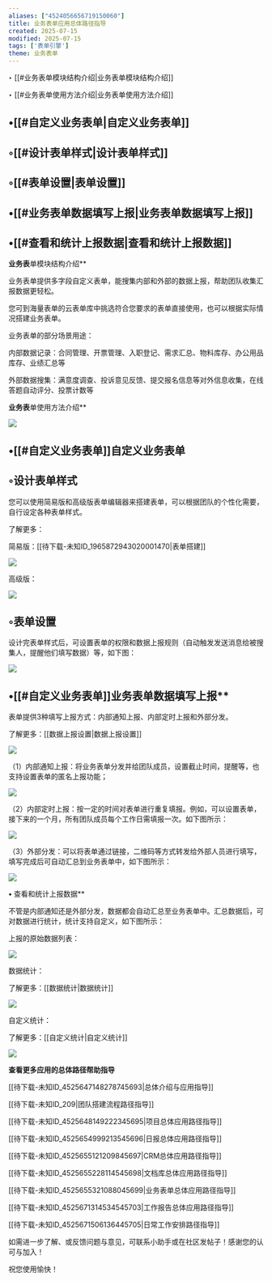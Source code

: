 ```yaml
---
aliases: ["4524056656719150060"]
title: 业务表单应用总体路径指导
created: 2025-07-15
modified: 2025-07-15
tags: ['表单引擎']
theme: 业务表单
---
```


**﻿**‣ [[#业务表单模块结构介绍|业务表单模块结构介绍]]

‣ [[#业务表单使用方法介绍|业务表单使用方法介绍]]

## •[[#自定义业务表单|自定义业务表单]]

## ◦[[#设计表单样式|设计表单样式]]

## ◦[[#表单设置|表单设置]]

## •[[#业务表单数据填写上报|业务表单数据填写上报]]

## •[[#查看和统计上报数据|查看和统计上报数据]]

**业务表**单模块结构介绍**

业务表单提供多字段自定义表单，能搜集内部和外部的数据上报，帮助团队收集汇报数据更轻松。

您可到海量表单的云表单库中挑选符合您要求的表单直接使用，也可以根据实际情况搭建业务表单。

业务表单的部分场景用途：

内部数据记录：合同管理、开票管理、入职登记、需求汇总、物料库存、办公用品库存、业绩汇总等

外部数据搜集：满意度调查、投诉意见反馈、提交报名信息等对外信息收集，在线答题自动评分、投票计数等

**业务表**单使用方法介绍**

![](98a6b5b20524299a0f624d320c1b5f57.jpg)

## •[[#自定义业务表单]]自定义业务表单

## ◦设计表单样式

您可以使用简易版和高级版表单编辑器来搭建表单，可以根据团队的个性化需要，自行设定各种表单样式。

了解更多：

简易版：[[待下载-未知ID_1965872943020001470|表单搭建]]

![](784ea362246c4ebb8047c7a8f2824328.jpg)

高级版：

![](42feeaacde540fe986355106e9a1f6b7.jpg)

## ◦表单设置

设计完表单样式后，可设置表单的权限和数据上报规则（自动触发发送消息给被搜集人，提醒他们填写数据）等，如下图：

![](ca7822aa03aa3fea58076ebd1c8918d5.jpg)

## •[[#自定义业务表单]]业务表单数据填写上报**

表单提供3种填写上报方式：内部通知上报、内部定时上报和外部分发。

了解更多：[[数据上报设置|数据上报设置]]

![](329fddf4a84218490b2e0a7a13ca3b68.jpg)

（1）内部通知上报：将业务表单分发并给团队成员，设置截止时间，提醒等，也支持设置表单的匿名上报功能；

![](0796bb5ce18a0851a9df2a08709ab068.jpg)

（2）内部定时上报：按一定的时间对表单进行重复填报。例如，可以设置表单，接下来的一个月，所有团队成员每个工作日需填报一次。如下图所示：

![](9e456a55f673850808b3fb522d786ce6.jpg)

（3）外部分发：可以将表单通过链接，二维码等方式转发给外部人员进行填写，填写完成后可自动汇总到业务表单中，如下图所示：

![](1767f677cbfba7ca2580915a128135f4.jpg)

**•** 查看和统计上报数据**

不管是内部通知还是外部分发，数据都会自动汇总至业务表单中。汇总数据后，可对数据进行统计，统计支持自定义，如下图所示：

上报的原始数据列表：

![](27ab54e203dd03c93eca33733217d7ae.jpg)

数据统计：

了解更多：[[数据统计|数据统计]]

![](93e323bb093a99e8e8e679ad57ffe161.jpg)

自定义统计：

了解更多：[[自定义统计|自定义统计]]

![](6ce271402feee5a5b6e0434e5f07c5ea.jpg)

**查看更多应用的总体路径帮助指导**

[[待下载-未知ID_4525647148278745693|总体介绍与应用指导]]

[[待下载-未知ID_209|团队搭建流程路径指导]]

[[待下载-未知ID_4525648149222345695|项目总体应用路径指导]]

[[待下载-未知ID_4525654999213545696|日报总体应用路径指导]]

[[待下载-未知ID_4525655121209845697|CRM总体应用路径指导]]

[[待下载-未知ID_4525655228114545698|文档库总体应用路径指导]]

[[待下载-未知ID_4525655321088045699|业务表单总体应用路径指导]]

[[待下载-未知ID_4525671314534545703|工作报告总体应用路径指导]]

[[待下载-未知ID_4525671506136445705|日常工作安排路径指导]]

如需进一步了解、或反馈问题与意见，可联系小助手或在社区发帖子！感谢您的认可与加入！

祝您使用愉快！